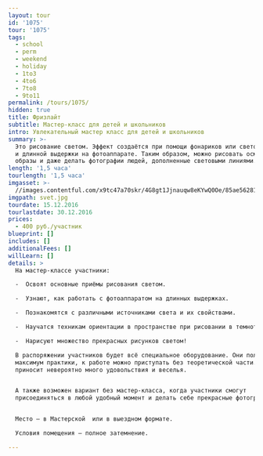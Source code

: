 ```yaml
---
layout: tour
id: '1075'
tour: '1075'
tags:
  - school
  - perm
  - weekend
  - holiday
  - 1to3
  - 4to6
  - 7to8
  - 9to11
permalink: /tours/1075/
hidden: true
title: Фризлайт
subtitle: Мастер-класс для детей и школьников
intro: Увлекательный мастер класс для детей и школьников
summary: >-
  Это рисование светом. Эффект создаётся при помощи фонариков или световых мечей
  и длинной выдержки на фотоаппарате. Таким образом, можно рисовать осмысленные
  образы и даже делать фотографии людей, дополненные световыми линиями.
length: '1,5 часа'
tourlength: '1,5 часа'
imgasset: >-
  //images.contentful.com/x9tc47a70skr/4G8gt1Jjnauqw8eKYwQ0Oe/85ae56281540a3e417025a3829c974c4/svet.jpg
imgpath: svet.jpg
tourdate: 15.12.2016
tourlastdate: 30.12.2016
prices:
  - 400 руб./участник
blueprint: []
includes: []
additionalFees: []
willLearn: []
details: >
  На мастер-классе участники:

  -  Освоят основные приёмы рисования светом.

  -  Узнают, как работать с фотоаппаратом на длинных выдержках.

  -  Познакомятся с различными источниками света и их свойствами.

  -  Научатся техникам ориентации в пространстве при рисовании в темноте.

  -  Нарисуют множество прекрасных рисунков светом!

  В распоряжении участников будет всё специальное оборудование. Они получат
  максимум практики, к работе можно приступать без теоретической части. Это
  приносит невероятно много удовольствия и веселья.


  А также возможен вариант без мастер-класса, когда участники смогут
  присоединяться в любой удобный момент и делать себе прекрасные фотографии.


  Место – в Мастерской  или в выездном формате. 

  Условия помещения – полное затемнение.

---
```

